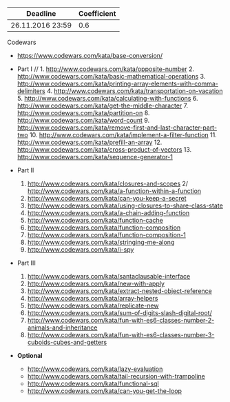 Deadline         |  Coefficient
-----------------|----------------
26.11.2016 23:59  | 0.6

Codewars 
  - https://www.codewars.com/kata/base-conversion/

  - Part I 
     // 1. http://www.codewars.com/kata/opposite-number
     2. http://www.codewars.com/kata/basic-mathematical-operations
     3. http://www.codewars.com/kata/printing-array-elements-with-comma-delimiters
     4. http://www.codewars.com/kata/transportation-on-vacation
     5. http://www.codewars.com/kata/calculating-with-functions
     6. http://www.codewars.com/kata/get-the-middle-character
     7. http://www.codewars.com/kata/partition-on
     8. http://www.codewars.com/kata/word-count
     9. http://www.codewars.com/kata/remove-first-and-last-character-part-two
     10. http://www.codewars.com/kata/implement-a-filter-function
     11. http://www.codewars.com/kata/prefill-an-array
     12. http://www.codewars.com/kata/cross-product-of-vectors
     13. http://www.codewars.com/kata/sequence-generator-1
  - Part II 
     1. http://www.codewars.com/kata/closures-and-scopes
     2/ http://www.codewars.com/kata/a-function-within-a-function
     3. http://www.codewars.com/kata/can-you-keep-a-secret
     4. http://www.codewars.com/kata/using-closures-to-share-class-state
     5. http://www.codewars.com/kata/a-chain-adding-function
     6. http://www.codewars.com/kata/function-cache
     7. http://www.codewars.com/kata/function-composition
     8. http://www.codewars.com/kata/function-composition-1
     9. http://www.codewars.com/kata/stringing-me-along
     10. http://www.codewars.com/kata/i-spy
  - Part III 
     1. http://www.codewars.com/kata/santaclausable-interface
     2. http://www.codewars.com/kata/new-with-apply
     3. http://www.codewars.com/kata/extract-nested-object-reference
     4. http://www.codewars.com/kata/array-helpers
     5. http://www.codewars.com/kata/replicate-new
     6. http://www.codewars.com/kata/sum-of-digits-slash-digital-root/
     7. http://www.codewars.com/kata/fun-with-es6-classes-number-2-animals-and-inheritance
     8. http://www.codewars.com/kata/fun-with-es6-classes-number-3-cuboids-cubes-and-getters
  - __Optional__
     - http://www.codewars.com/kata/lazy-evaluation
     - http://www.codewars.com/kata/tail-recursion-with-trampoline
     - http://www.codewars.com/kata/functional-sql
     - http://www.codewars.com/kata/can-you-get-the-loop

